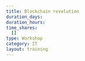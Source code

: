 ```yaml
---
title: Blockchain revolution
duration_days:
duration_hours:
time_shares:
  []
type: Workshop
category: IT
layout: training
---
```

